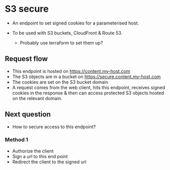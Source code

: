 # S3 secure

* An endpoint to set signed cookies for a parameterised host.

* To be used with S3 buckets, CloudFront & Route 53. 
   * Probably use terraform to set them up?

## Request flow
* This endpoint is hosted on https://content.my-host.com
* The S3 objects are in a bucket on https://secure.content.my-host.com
* The cookies are set on the S3 bucket domain
* A request comes from the web client, hits this endpoint, receives signed cookies in the response & then can access protected S3 objects hosted on the relevant domain.

## Next question   
* How to secure access to this endpoint? 

### Method 1
* Authorize the client
* Sign a url to this end point
* Redirect the client to the signed url